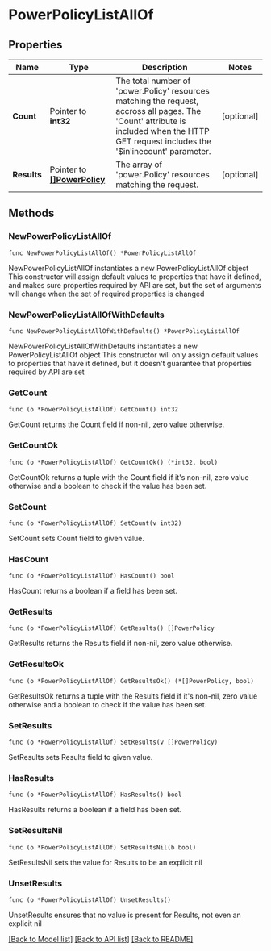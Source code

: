 # PowerPolicyListAllOf

## Properties

Name | Type | Description | Notes
------------ | ------------- | ------------- | -------------
**Count** | Pointer to **int32** | The total number of &#39;power.Policy&#39; resources matching the request, accross all pages. The &#39;Count&#39; attribute is included when the HTTP GET request includes the &#39;$inlinecount&#39; parameter. | [optional] 
**Results** | Pointer to [**[]PowerPolicy**](PowerPolicy.md) | The array of &#39;power.Policy&#39; resources matching the request. | [optional] 

## Methods

### NewPowerPolicyListAllOf

`func NewPowerPolicyListAllOf() *PowerPolicyListAllOf`

NewPowerPolicyListAllOf instantiates a new PowerPolicyListAllOf object
This constructor will assign default values to properties that have it defined,
and makes sure properties required by API are set, but the set of arguments
will change when the set of required properties is changed

### NewPowerPolicyListAllOfWithDefaults

`func NewPowerPolicyListAllOfWithDefaults() *PowerPolicyListAllOf`

NewPowerPolicyListAllOfWithDefaults instantiates a new PowerPolicyListAllOf object
This constructor will only assign default values to properties that have it defined,
but it doesn't guarantee that properties required by API are set

### GetCount

`func (o *PowerPolicyListAllOf) GetCount() int32`

GetCount returns the Count field if non-nil, zero value otherwise.

### GetCountOk

`func (o *PowerPolicyListAllOf) GetCountOk() (*int32, bool)`

GetCountOk returns a tuple with the Count field if it's non-nil, zero value otherwise
and a boolean to check if the value has been set.

### SetCount

`func (o *PowerPolicyListAllOf) SetCount(v int32)`

SetCount sets Count field to given value.

### HasCount

`func (o *PowerPolicyListAllOf) HasCount() bool`

HasCount returns a boolean if a field has been set.

### GetResults

`func (o *PowerPolicyListAllOf) GetResults() []PowerPolicy`

GetResults returns the Results field if non-nil, zero value otherwise.

### GetResultsOk

`func (o *PowerPolicyListAllOf) GetResultsOk() (*[]PowerPolicy, bool)`

GetResultsOk returns a tuple with the Results field if it's non-nil, zero value otherwise
and a boolean to check if the value has been set.

### SetResults

`func (o *PowerPolicyListAllOf) SetResults(v []PowerPolicy)`

SetResults sets Results field to given value.

### HasResults

`func (o *PowerPolicyListAllOf) HasResults() bool`

HasResults returns a boolean if a field has been set.

### SetResultsNil

`func (o *PowerPolicyListAllOf) SetResultsNil(b bool)`

 SetResultsNil sets the value for Results to be an explicit nil

### UnsetResults
`func (o *PowerPolicyListAllOf) UnsetResults()`

UnsetResults ensures that no value is present for Results, not even an explicit nil

[[Back to Model list]](../README.md#documentation-for-models) [[Back to API list]](../README.md#documentation-for-api-endpoints) [[Back to README]](../README.md)


